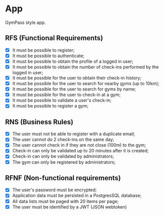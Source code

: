 # App

GymPass style app.

## RFS (Functional Requirements)

- [x] It must be possible to register;
- [x] It must be possible to authenticate;
- [x] It must be possible to obtain the profile of a logged in user;
- [x] It must be possible to obtain the number of check-ins performed by the logged in user;
- [x] It must be possible for the user to obtain their check-in history;
- [x] It must be possible for the user to search for nearby gyms (up to 10km);
- [x] It must be possible for the user to search for gyms by name;
- [x] It must be possible for the user to check-in at a gym;
- [x] It must be possible to validate a user's check-in;
- [x] It must be possible to register a gym;

## RNS (Business Rules)

- [x] The user must not be able to register with a duplicate email;
- [x] The user cannot do 2 check-ins on the same day;
- [x] The user cannot check in if they are not close (100m) to the gym;
- [x] Check-in can only be validated up to 20 minutes after it is created;
- [x] Check-in can only be validated by administrators;
- [x] The gym can only be registered by administrators;

## RFNF (Non-functional requirements)

- [x] The user's password must be encrypted;
- [x] Application data must be persisted in a PostgresSQL database;
- [x] All data lists must be paged with 20 items per page;
- [x] The user must be identified by a JWT (JSON webtoken)